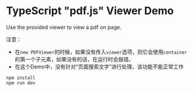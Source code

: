 TypeScript "pdf.js" Viewer Demo
===============================

Use the provided viewer to view a pdf on page.

注意：
- 在`new PDFViewer`的时候，如果没有传入`viewer`选项，则它会使用`container`的第一个子元素，如果没有的话，在运行时会报错。
- 在这个Demo中，没有针对“页面搜索文字”进行处理，该功能不能正常工作

```
npm install
npm run dev
```
